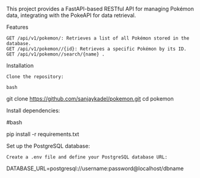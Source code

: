 This project provides a FastAPI-based RESTful API for managing Pokémon data, integrating with the PokeAPI for data retrieval.

Features

    GET /api/v1/pokemon/: Retrieves a list of all Pokémon stored in the database.
    GET /api/v1/pokemon//{id}: Retrieves a specific Pokémon by its ID.
    GET /api/v1/pokemon//search/{name} .
Installation

    Clone the repository:

    bash

git clone https://github.com/sanjaykadel/pokemon.git
cd pokemon

Install dependencies:

#bash

pip install -r requirements.txt

Set up the PostgreSQL database:

    Create a .env file and define your PostgreSQL database URL:


DATABASE_URL=postgresql://username:password@localhost/dbname
